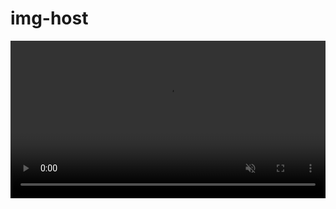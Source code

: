 # img-host

<video preload="auto" autoplay="" muted="" loop="" width="100%">
  <source src="https://s3static-zone0.galgamer.eu.org/video-2d35/note-dc4crack/3-4.mp4" type="video/mp4">
</video>

